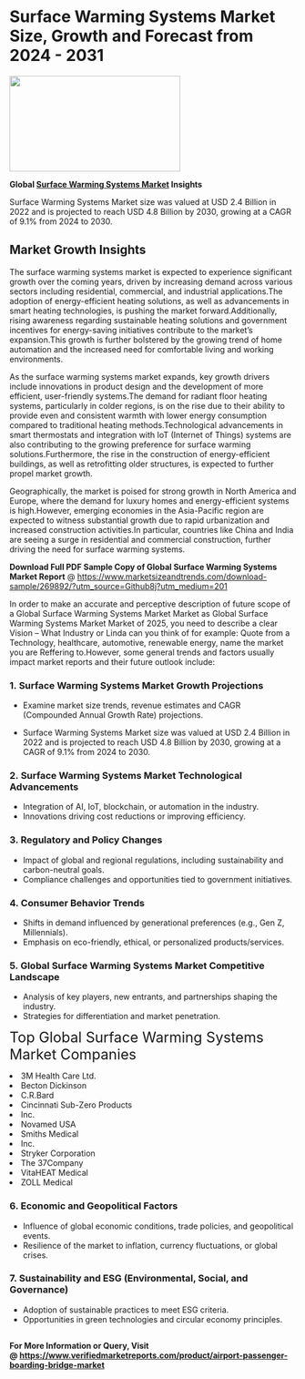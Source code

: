 <H1>Surface Warming Systems Market Size, Growth and Forecast from 2024 - 2031</H1><img class="aligncenter size-medium wp-image-584254" src="https://thirdeyenews.in/wp-content/uploads/2024/09/Global-Market-Research-300x168.jpeg" alt="" width="300" height="168" /><p><strong>Global&nbsp;<a href="https://www.marketsizeandtrends.com/download-sample/269892/?utm_source=Github8j?utm_medium=201">Surface Warming Systems Market</a> Insights</strong></p><p>Surface Warming Systems Market size was valued at USD 2.4 Billion in 2022 and is projected to reach USD 4.8 Billion by 2030, growing at a CAGR of 9.1% from 2024 to 2030.</p><p><h2>Market Growth Insights</h2> <p>The surface warming systems market is expected to experience significant growth over the coming years, driven by increasing demand across various sectors including residential, commercial, and industrial applications.The adoption of energy-efficient heating solutions, as well as advancements in smart heating technologies, is pushing the market forward.Additionally, rising awareness regarding sustainable heating solutions and government incentives for energy-saving initiatives contribute to the market’s expansion.This growth is further bolstered by the growing trend of home automation and the increased need for comfortable living and working environments.</p> <p>As the surface warming systems market expands, key growth drivers include innovations in product design and the development of more efficient, user-friendly systems.The demand for radiant floor heating systems, particularly in colder regions, is on the rise due to their ability to provide even and consistent warmth with lower energy consumption compared to traditional heating methods.Technological advancements in smart thermostats and integration with IoT (Internet of Things) systems are also contributing to the growing preference for surface warming solutions.Furthermore, the rise in the construction of energy-efficient buildings, as well as retrofitting older structures, is expected to further propel market growth.</p> <p>Geographically, the market is poised for strong growth in North America and Europe, where the demand for luxury homes and energy-efficient systems is high.However, emerging economies in the Asia-Pacific region are expected to witness substantial growth due to rapid urbanization and increased construction activities.In particular, countries like China and India are seeing a surge in residential and commercial construction, further driving the need for surface warming systems.</p> <p><span class=""><strong>Download Full PDF Sample Copy of Global Surface Warming Systems Market Report</strong> @ <a href="https://www.marketsizeandtrends.com/download-sample/269892/?utm_source=Github8j?utm_medium=201" target="_blank">https://www.marketsizeandtrends.com/download-sample/269892/?utm_source=Github8j?utm_medium=201</a></span></p><p>In order to make an accurate and perceptive description of future scope of a Global&nbsp;Surface Warming Systems Market Market as Global&nbsp;Surface Warming Systems Market Market of 2025, you need to describe a clear Vision &ndash; What Industry or Linda can you think of for example: Quote from a Technology, healthcare, automotive, renewable energy, name the market you are Reffering to.However, some general trends and factors usually impact market reports and their future outlook include:</p><h3>1.&nbsp;<strong>Surface Warming Systems Market Growth Projections</strong></h3><ul><li>Examine market size trends, revenue estimates and CAGR (Compounded Annual Growth Rate) projections.</li><li><p>Surface Warming Systems Market size was valued at USD 2.4 Billion in 2022 and is projected to reach USD 4.8 Billion by 2030, growing at a CAGR of 9.1% from 2024 to 2030.</p></li></ul><h3>2.&nbsp;<strong>Surface Warming Systems Market Technological Advancements</strong></h3><ul><li>Integration of AI, IoT, blockchain, or automation in the industry.</li><li>Innovations driving cost reductions or improving efficiency.</li></ul><h3>3.&nbsp;<strong>Regulatory and Policy Changes</strong></h3><ul><li>Impact of global and regional regulations, including sustainability and carbon-neutral goals.</li><li>Compliance challenges and opportunities tied to government initiatives.</li></ul><h3>4.&nbsp;<strong>Consumer Behavior Trends</strong></h3><ul><li>Shifts in demand influenced by generational preferences (e.g., Gen Z, Millennials).</li><li>Emphasis on eco-friendly, ethical, or personalized products/services.</li></ul><h3>5.&nbsp;<strong>Global Surface Warming Systems Market Competitive Landscape</strong></h3><ul><li>Analysis of key players, new entrants, and partnerships shaping the industry.</li><li>Strategies for differentiation and market penetration.</li></ul><p data-pm-slice="1 1 []"><span style="color: inherit; font-family: inherit; font-size: 25px;">Top Global Surface Warming Systems Market Companies</span></p><div class="" data-test-id=""><p><li>3M Health Care Ltd.</li><li> Becton Dickinson</li><li> C.R.Bard</li><li> Cincinnati Sub-Zero Products</li><li> Inc.</li><li> Novamed USA</li><li> Smiths Medical</li><li> Inc.</li><li> Stryker Corporation</li><li> The 37Company</li><li> VitaHEAT Medical</li><li> ZOLL Medical</li></p></div><h3>6.&nbsp;<strong>Economic and Geopolitical Factors</strong></h3><ul><li>Influence of global economic conditions, trade policies, and geopolitical events.</li><li>Resilience of the market to inflation, currency fluctuations, or global crises.</li></ul><h3>7.&nbsp;<strong>Sustainability and ESG (Environmental, Social, and Governance)</strong></h3><ul><li>Adoption of sustainable practices to meet ESG criteria.</li><li>Opportunities in green technologies and circular economy principles.</li></ul><h2><strong style="font-size: 14px;">For More Information or Query, Visit @&nbsp;</strong><a style="background-color: #ffffff; font-size: 14px;" href="https://www.marketsizeandtrends.com/report/surface-warming-systems-market/" target="_blank">https://www.verifiedmarketreports.com/product/airport-passenger-boarding-bridge-market</a></h2>